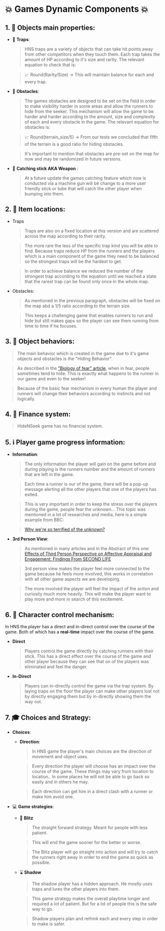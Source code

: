 # :collision: **Games Dynamic Components** :collision:

## 1. :gift: **Objects main properties**: 

* :speak_no_evil: **Traps**:

    > HNS traps are a variety of objects that can take hit points away from other competitors when they touch them. Each trap takes the amount of HP according to it's size and rarity. The relevant equation to check that is:
    
    > :chart_with_upwards_trend: Round(Rarity/Size)  -> This will maintain balance for each and every trap.


* :eyes: **Obstacles**:

    > The games obstacles are designed to be set on the field in order to make visibility harder in some areas and allow the runners to hide from the seeker. This mechanism will allow the game to be harder and harder according to the amount, size and complexity of each and every obstacle in the game. The relevant equation for obstacles is:

    > :chart_with_upwards_trend: Round(terrain_size/5)  -> From our tests we concluded that fifth of the terrain is a good ratio for hiding obstacles.

    > It's important to mention that obstacles are pre-set on the map for now and may be randomized in future versions.

* :saxophone: **Catching stick AKA Weapon** :
    > At a future update the games catching feature which now is conducted via a machine gun will be change to a more user friendly stick or tube that will catch the other player when bumping into them.

## 2. :maple_leaf: **Item locations**:

* Traps 

    > Traps are also on a fixed location at this version and are scattered across the map according to their rarity. 

    > The more rare the less of the specific trap kind you will be able to find. Because traps reduce HP from the runners and the players which is a main component of the game they need to be balanced so the strongest  traps will be the hardest to get.

    > In order to achieve balance we reduced the number of the strongest trap according to the equation until we reached a state that the rarest trap can be found only once in the whole map. 

* Obstacles:

    > As mentioned in the previous paragraph, obstacles will be fixed on the map abd a 1/5 ratio according to the terrain size.

    > This keeps a challenging game that enables runners to run and hide but still makes gaps so the player can see them running from time to time if he focuses. 

## 3. :jack_o_lantern: **Object behaviors**:

> The main behavior which is created in the game due to it's game objects and obstacles is the "Hiding Behavior".

> As described in the ["Biology of fear" article](https://www.ncbi.nlm.nih.gov/pmc/articles/PMC3595162/), when in fear, people sometimes tend to hide. This is exactly what happens to the runner in our game and even to the seeker! 

> Because of the basic fear mechanism in every human the player and runners will change their behaviors according to instincts and not logically. 

## 4. :money_with_wings: **Finance system**:

> HideNSeek game has no financial system.

## 5. :information_source: **Player game progress information**:

* **Information**:

    > The only information the player will gain on the game before and during playing is the runners number and the amount of runners that are left in the game.

    > Each time a runner is our of the game, there will be a pop-up message alerting all the other players that one of the players has exited. 

    > This is very important in order to keep the stress over the players during the game, people fear the unknown...
    This topic was mentioned in a lot of researches and media, here is a simple example from BBC:

    > [Why we're so terrified of the unknown?](https://www.bbc.com/worklife/article/20211022-why-were-so-terrified-of-the-unknown)

* **3rd Person View**:

    > As mentioned in many articles and in the Abstract of this one: [Effects of Third Person Perspective on Affective Appraisal and Engagement: Findings From SECOND LIFE](https://journals.sagepub.com/doi/10.1177/1046878110365515)

    > 3rd person view makes the player feel more connected to the game because he feels more involved, this works in correlation with all other game aspects we are developing.

    > The more involved the player will feel the impact of the action and curiosity much more heavily. This will make the player want to play more and more in search of this excitement. 


## 6. :passport_control: **Character control mechanism**:

In HNS the player has a direct and in-direct control over the course of the game. Both of which has a **real-time** impact over the course of the game.

* **Direct**

    > Players control the game directly by catching runners with their stick. This has a direct effect over the course of the game and other player because they can see that on of the players was eliminated and feel the danger.

* **In-Direct**

    > Players can in-directly control the game via the trap system. By laying traps on the floor the player can make other players lost not by directly engaging them but by in-directly showing them the way out. 

## 7. :mortar_board: **Choices and Strategy**:

* **Choices**:

    * **Direction**:

        > In HNS game the player's main choices are the direction of movement and object uses.

        > Every direction the player will choose has an impact over the course of the game. These things may vary from location to location.. In some places he will not be able to go back so easily and in others he may.

        > Each direction can get him in a direct clash with a runner or make him avoid one.

* :computer: **Game strategies**:

    * :sparkler: **Blitz**

        > The straight forward strategy. Meant for people with less patient.

        > This will end the game sooner for the better or worse.

        > The Blitz player will go straight into action and will try to catch the runners right away in order to end the game as quick as possible.

    * :hourglass: **Shadow**

        > The shadow player has a hidden approach. He mostly uses traps and lures the other players into them.

        > This game strategy makes the overall playtime longer and required a lot of patient. But for a lot of people this is the safe way to go. 

        > Shadow players plan and rethink each and every step in order to make is safer. 